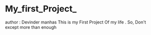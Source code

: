 # My_first_Project_
author : Devinder manhas
This is my First Project Of my life . So, Don't except more than enough
